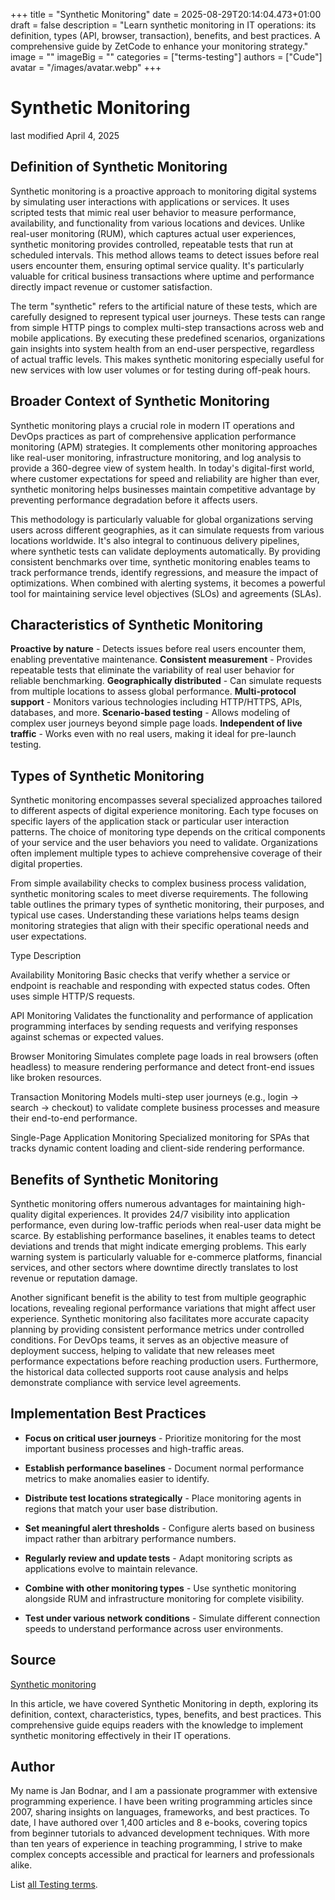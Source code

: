 +++
title = "Synthetic Monitoring"
date = 2025-08-29T20:14:04.473+01:00
draft = false
description = "Learn synthetic monitoring in IT operations: its definition, types (API, browser, transaction), benefits, and best practices. A comprehensive guide by ZetCode to enhance your monitoring strategy."
image = ""
imageBig = ""
categories = ["terms-testing"]
authors = ["Cude"]
avatar = "/images/avatar.webp"
+++

# Synthetic Monitoring

last modified April 4, 2025

## Definition of Synthetic Monitoring

Synthetic monitoring is a proactive approach to monitoring digital systems by
simulating user interactions with applications or services. It uses scripted
tests that mimic real user behavior to measure performance, availability, and
functionality from various locations and devices. Unlike real-user monitoring
(RUM), which captures actual user experiences, synthetic monitoring provides
controlled, repeatable tests that run at scheduled intervals. This method allows
teams to detect issues before real users encounter them, ensuring optimal
service quality. It's particularly valuable for critical business transactions
where uptime and performance directly impact revenue or customer satisfaction.

The term "synthetic" refers to the artificial nature of these tests, which are
carefully designed to represent typical user journeys. These tests can range from
simple HTTP pings to complex multi-step transactions across web and mobile
applications. By executing these predefined scenarios, organizations gain
insights into system health from an end-user perspective, regardless of actual
traffic levels. This makes synthetic monitoring especially useful for new
services with low user volumes or for testing during off-peak hours.

## Broader Context of Synthetic Monitoring

Synthetic monitoring plays a crucial role in modern IT operations and DevOps
practices as part of comprehensive application performance monitoring (APM)
strategies. It complements other monitoring approaches like real-user monitoring,
infrastructure monitoring, and log analysis to provide a 360-degree view of
system health. In today's digital-first world, where customer expectations for
speed and reliability are higher than ever, synthetic monitoring helps businesses
maintain competitive advantage by preventing performance degradation before it
affects users.

This methodology is particularly valuable for global organizations serving users
across different geographies, as it can simulate requests from various locations
worldwide. It's also integral to continuous delivery pipelines, where synthetic
tests can validate deployments automatically. By providing consistent benchmarks
over time, synthetic monitoring enables teams to track performance trends,
identify regressions, and measure the impact of optimizations. When combined
with alerting systems, it becomes a powerful tool for maintaining service level
objectives (SLOs) and agreements (SLAs).

## Characteristics of Synthetic Monitoring

**Proactive by nature** - Detects issues before real users
encounter them, enabling preventative maintenance.
**Consistent measurement** - Provides repeatable tests that
eliminate the variability of real user behavior for reliable benchmarking.
**Geographically distributed** - Can simulate requests from
multiple locations to assess global performance.
**Multi-protocol support** - Monitors various technologies
including HTTP/HTTPS, APIs, databases, and more.
**Scenario-based testing** - Allows modeling of complex user
journeys beyond simple page loads.
**Independent of live traffic** - Works even with no real users,
making it ideal for pre-launch testing.

## Types of Synthetic Monitoring

Synthetic monitoring encompasses several specialized approaches tailored to
different aspects of digital experience monitoring. Each type focuses on specific
layers of the application stack or particular user interaction patterns. The
choice of monitoring type depends on the critical components of your service and
the user behaviors you need to validate. Organizations often implement multiple
types to achieve comprehensive coverage of their digital properties.

From simple availability checks to complex business process validation, synthetic
monitoring scales to meet diverse requirements. The following table outlines the
primary types of synthetic monitoring, their purposes, and typical use cases.
Understanding these variations helps teams design monitoring strategies that align
with their specific operational needs and user expectations.

Type
Description

Availability Monitoring
Basic checks that verify whether a service or endpoint is reachable and
responding with expected status codes. Often uses simple HTTP/S requests.

API Monitoring
Validates the functionality and performance of application programming
interfaces by sending requests and verifying responses against schemas or
expected values.

Browser Monitoring
Simulates complete page loads in real browsers (often headless) to measure
rendering performance and detect front-end issues like broken resources.

Transaction Monitoring
Models multi-step user journeys (e.g., login → search → checkout) to validate
complete business processes and measure their end-to-end performance.

Single-Page Application Monitoring
Specialized monitoring for SPAs that tracks dynamic content loading and
client-side rendering performance.

## Benefits of Synthetic Monitoring

Synthetic monitoring offers numerous advantages for maintaining high-quality
digital experiences. It provides 24/7 visibility into application performance,
even during low-traffic periods when real-user data might be scarce. By
establishing performance baselines, it enables teams to detect deviations and
trends that might indicate emerging problems. This early warning system is
particularly valuable for e-commerce platforms, financial services, and other
sectors where downtime directly translates to lost revenue or reputation damage.

Another significant benefit is the ability to test from multiple geographic
locations, revealing regional performance variations that might affect user
experience. Synthetic monitoring also facilitates more accurate capacity
planning by providing consistent performance metrics under controlled conditions.
For DevOps teams, it serves as an objective measure of deployment success,
helping to validate that new releases meet performance expectations before
reaching production users. Furthermore, the historical data collected supports
root cause analysis and helps demonstrate compliance with service level
agreements.

## Implementation Best Practices

- **Focus on critical user journeys** - Prioritize monitoring for the most important business processes and high-traffic areas.

- **Establish performance baselines** - Document normal performance metrics to make anomalies easier to identify.

- **Distribute test locations strategically** - Place monitoring agents in regions that match your user base distribution.

- **Set meaningful alert thresholds** - Configure alerts based on business impact rather than arbitrary performance numbers.

- **Regularly review and update tests** - Adapt monitoring scripts as applications evolve to maintain relevance.

- **Combine with other monitoring types** - Use synthetic monitoring alongside RUM and infrastructure monitoring for complete visibility.

- **Test under various network conditions** - Simulate different connection speeds to understand performance across user environments.

## Source

[Synthetic monitoring](https://en.wikipedia.org/wiki/Synthetic_monitoring)

In this article, we have covered Synthetic Monitoring in depth, exploring its
definition, context, characteristics, types, benefits, and best practices. This
comprehensive guide equips readers with the knowledge to implement synthetic
monitoring effectively in their IT operations.

## Author

My name is Jan Bodnar, and I am a passionate programmer with extensive
programming experience. I have been writing programming articles since 2007,
sharing insights on languages, frameworks, and best practices. To date, I have
authored over 1,400 articles and 8 e-books, covering topics from beginner
tutorials to advanced development techniques. With more than ten years of
experience in teaching programming, I strive to make complex concepts accessible
and practical for learners and professionals alike.

List [all Testing terms](/all/#terms-test).
